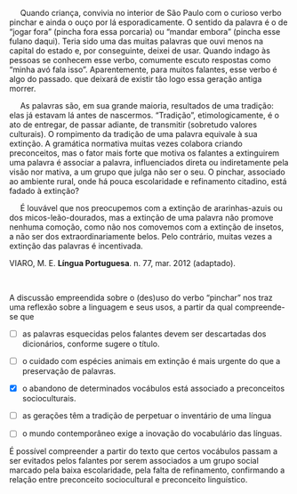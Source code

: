 

     Quando criança, convivia no interior de São Paulo com o curioso verbo pinchar e ainda o ouço por lá esporadicamente. O sentido da palavra é o de “jogar fora” (pincha fora essa porcaria) ou “mandar embora” (pincha esse fulano daqui). Teria sido uma das muitas palavras que ouvi menos na capital do estado e, por conseguinte, deixei de usar. Quando indago às pessoas se conhecem esse verbo, comumente escuto respostas como “minha avó fala isso”. Aparentemente, para muitos falantes, esse verbo é algo do passado. que deixará de existir tão logo essa geração antiga morrer.

     As palavras são, em sua grande maioria, resultados de uma tradição: elas já estavam lá antes de nascermos. “Tradição”, etimologicamente, é o ato de entregar, de passar adiante, de transmitir (sobretudo valores culturais). O rompimento da tradição de uma palavra equivale à sua extinção. A gramática normativa muitas vezes colabora criando preconceitos, mas o fator mais forte que motiva os falantes a extinguirem uma palavra é associar a palavra, influenciados direta ou indiretamente pela visão nor mativa, a um grupo que julga não ser o seu. O pinchar, associado ao ambiente rural, onde há pouca escolaridade e refinamento citadino, está fadado à extinção?

     É louvável que nos preocupemos com a extinção de ararinhas-azuis ou dos micos-leão-dourados, mas a extinção de uma palavra não promove nenhuma comoção, como não nos comovemos com a extinção de insetos, a não ser dos extraordinariamente belos. Pelo contrário, muitas vezes a extinção das palavras é incentivada.

VIARO, M. E. **Língua Portuguesa**. n. 77, mar. 2012 (adaptado).

 

A discussão empreendida sobre o (des)uso do verbo “pinchar” nos traz uma reflexão sobre a linguagem e seus usos, a partir da qual compreende-se que



- [ ] as palavras esquecidas pelos falantes devem ser descartadas dos dicionários, conforme sugere o título.
- [ ] o cuidado com espécies animais em extinção é mais urgente do que a preservação de palavras.
- [x] o abandono de determinados vocábulos está associado a preconceitos socioculturais.
- [ ] as gerações têm a tradição de perpetuar o inventário de uma língua
- [ ] o mundo contemporâneo exige a inovação do vocabulário das línguas.


É possível compreender a partir do texto que certos vocábulos passam a ser evitados pelos falantes por serem associados a um grupo social marcado pela baixa escolaridade, pela falta de refinamento, confirmando a relação entre preconceito sociocultural e preconceito linguístico.
